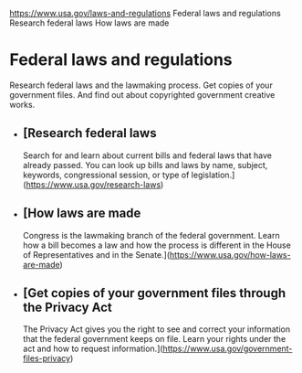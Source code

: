 

https://www.usa.gov/laws-and-regulations
Federal laws and regulations
Research federal laws
How laws are made

Federal laws and regulations
============================

Research federal laws and the lawmaking process. Get copies of your government files. And find out about copyrighted government creative works.

* [Research federal laws
  ---------------------

  Search for and learn about current bills and federal laws that have already passed. You can look up bills and laws by name, subject, keywords, congressional session, or type of legislation.](https://www.usa.gov/research-laws)
* [How laws are made
  -----------------

  Congress is the lawmaking branch of the federal government. Learn how a bill becomes a law and how the process is different in the House of Representatives and in the Senate.](https://www.usa.gov/how-laws-are-made)
* [Get copies of your government files through the Privacy Act
  -----------------------------------------------------------

  The Privacy Act gives you the right to see and correct your information that the federal government keeps on file. Learn your rights under the act and how to request information.](https://www.usa.gov/government-files-privacy)
